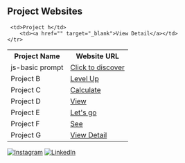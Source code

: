 
<h2>Project Websites</h2>

<table>
    <tr>
        <th>Project Name</th>
        <th>Website URL</th>
    </tr>
    <tr>
        <td>js-basic prompt</td>
        <td><a href="https://js-projects-01.netlify.app" target="_blank">Click to discover</a></td>
    </tr>
    <tr>
        <td>Project B</td>
        <td><a href="https://js-projects-02.netlify.app" target="_blank">Level Up</a></td>
    </tr>
    <tr>
        <td>Project C</td>
        <td><a href="https://js-projects-03-cal.netlify.app" target="_blank">Calculate</a></td>
    </tr>
    <tr>
        <td>Project D</td>
        <td><a href="https://js-projects-04.netlify.app" target="_blank">View</a></td>
    </tr>
    <tr>
        <td>Project E</td>
        <td><a href="https://js projects-05.netlify.app/"target="_blank">Let's go</a></td>
    </tr>
    <tr>
        <td>Project F</td>
        <td><a href="https://js-project-06.netlify.app" target="_blank">See</a></td>
    </tr>
    <tr>
        <td>Project G</td>
        <td><a href="https://js-generate-captcha.netlify.app" target="_blank">View Detail</a></td>
    </tr>

     <td>Project h</td>
        <td><a href="" target="_blank">View Detail</a></td>
    </tr>
</table>

[![Instagram](https://img.shields.io/badge/Instagram-%23E4405F.svg?logo=Instagram&logoColor=white)]() [![LinkedIn](https://img.shields.io/badge/LinkedIn-%230077B5.svg?logo=linkedin&logoColor=white)](https://linkedin.com/in/https://www.linkedin.com/in/anket-shirke-3bb4bb297) 
